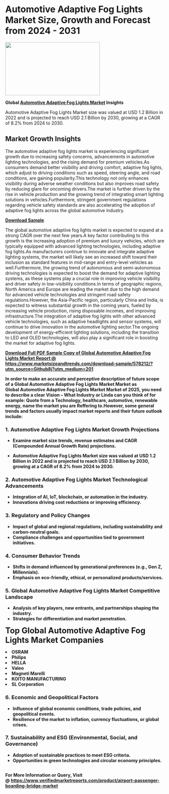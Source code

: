 <H1>Automotive Adaptive Fog Lights Market Size, Growth and Forecast from 2024 - 2031</H1><img class="aligncenter size-medium wp-image-584254" src="https://thirdeyenews.in/wp-content/uploads/2024/09/Global-Market-Research-300x168.jpeg" alt="" width="300" height="168" /><p><strong>Global&nbsp;<a href="https://www.marketsizeandtrends.com/download-sample/578212/?utm_source=Github8j?utm_medium=201">Automotive Adaptive Fog Lights Market</a> Insights</strong></p><p>Automotive Adaptive Fog Lights Market size was valued at USD 1.2 Billion in 2022 and is projected to reach USD 2.1 Billion by 2030, growing at a CAGR of 8.2% from 2024 to 2030.</p><p><h2>Market Growth Insights</h2> <p>The automotive adaptive fog lights market is experiencing significant growth due to increasing safety concerns, advancements in automotive lighting technologies, and the rising demand for premium vehicles.As consumers demand better visibility and driving comfort, adaptive fog lights, which adjust to driving conditions such as speed, steering angle, and road conditions, are gaining popularity.This technology not only enhances visibility during adverse weather conditions but also improves road safety by reducing glare for oncoming drivers.The market is further driven by the rise in vehicle production and the growing trend of integrating smart lighting solutions in vehicles.Furthermore, stringent government regulations regarding vehicle safety standards are also accelerating the adoption of adaptive fog lights across the global automotive industry.</p> <p><strong><a href="#">Download Sample</a></strong></p> <p>The global automotive adaptive fog lights market is expected to expand at a strong CAGR over the next few years.A key factor contributing to this growth is the increasing adoption of premium and luxury vehicles, which are typically equipped with advanced lighting technologies, including adaptive fog lights.As manufacturers continue to innovate and integrate adaptive lighting systems, the market will likely see an increased shift toward their inclusion as standard features in mid-range and entry-level vehicles as well.Furthermore, the growing trend of autonomous and semi-autonomous driving technologies is expected to boost the demand for adaptive lighting systems, as these systems play a crucial role in improving vehicle visibility and driver safety in low-visibility conditions.In terms of geographic regions, North America and Europe are leading the market due to the high demand for advanced vehicle technologies and stringent road safety regulations.However, the Asia-Pacific region, particularly China and India, is expected to witness substantial growth in the coming years, fueled by increasing vehicle production, rising disposable incomes, and improving infrastructure.The integration of adaptive fog lights with other advanced vehicle technologies, such as adaptive headlights and sensor systems, will continue to drive innovation in the automotive lighting sector.The ongoing development of energy-efficient lighting solutions, including the transition to LED and OLED technologies, will also play a significant role in boosting the market for adaptive fog lights.<p><strong><a href="#"></p><p><span class=""><strong>Download Full PDF Sample Copy of Global Automotive Adaptive Fog Lights Market Report</strong> @ <a href="https://www.marketsizeandtrends.com/download-sample/578212/?utm_source=Github8j?utm_medium=201" target="_blank">https://www.marketsizeandtrends.com/download-sample/578212/?utm_source=Github8j?utm_medium=201</a></span></p><p>In order to make an accurate and perceptive description of future scope of a Global&nbsp;Automotive Adaptive Fog Lights Market Market as Global&nbsp;Automotive Adaptive Fog Lights Market Market of 2025, you need to describe a clear Vision &ndash; What Industry or Linda can you think of for example: Quote from a Technology, healthcare, automotive, renewable energy, name the market you are Reffering to.However, some general trends and factors usually impact market reports and their future outlook include:</p><h3>1.&nbsp;<strong>Automotive Adaptive Fog Lights Market Growth Projections</strong></h3><ul><li>Examine market size trends, revenue estimates and CAGR (Compounded Annual Growth Rate) projections.</li><li><p>Automotive Adaptive Fog Lights Market size was valued at USD 1.2 Billion in 2022 and is projected to reach USD 2.1 Billion by 2030, growing at a CAGR of 8.2% from 2024 to 2030.</p></li></ul><h3>2.&nbsp;<strong>Automotive Adaptive Fog Lights Market Technological Advancements</strong></h3><ul><li>Integration of AI, IoT, blockchain, or automation in the industry.</li><li>Innovations driving cost reductions or improving efficiency.</li></ul><h3>3.&nbsp;<strong>Regulatory and Policy Changes</strong></h3><ul><li>Impact of global and regional regulations, including sustainability and carbon-neutral goals.</li><li>Compliance challenges and opportunities tied to government initiatives.</li></ul><h3>4.&nbsp;<strong>Consumer Behavior Trends</strong></h3><ul><li>Shifts in demand influenced by generational preferences (e.g., Gen Z, Millennials).</li><li>Emphasis on eco-friendly, ethical, or personalized products/services.</li></ul><h3>5.&nbsp;<strong>Global Automotive Adaptive Fog Lights Market Competitive Landscape</strong></h3><ul><li>Analysis of key players, new entrants, and partnerships shaping the industry.</li><li>Strategies for differentiation and market penetration.</li></ul><p data-pm-slice="1 1 []"><span style="color: inherit; font-family: inherit; font-size: 25px;">Top Global Automotive Adaptive Fog Lights Market Companies</span></p><div class="" data-test-id=""><p><li>OSRAM</li><li> Philips</li><li> HELLA</li><li> Valeo</li><li> Magneti Marelli</li><li> KOITO MANUFACTURING</li><li> SL Corporation</li></p></div><h3>6.&nbsp;<strong>Economic and Geopolitical Factors</strong></h3><ul><li>Influence of global economic conditions, trade policies, and geopolitical events.</li><li>Resilience of the market to inflation, currency fluctuations, or global crises.</li></ul><h3>7.&nbsp;<strong>Sustainability and ESG (Environmental, Social, and Governance)</strong></h3><ul><li>Adoption of sustainable practices to meet ESG criteria.</li><li>Opportunities in green technologies and circular economy principles.</li></ul><h2><strong style="font-size: 14px;">For More Information or Query, Visit @&nbsp;</strong><a style="background-color: #ffffff; font-size: 14px;" href="https://www.marketsizeandtrends.com/report/automotive-adaptive-fog-lights-market/" target="_blank">https://www.verifiedmarketreports.com/product/airport-passenger-boarding-bridge-market</a></h2>